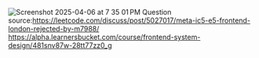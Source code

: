 ![Screenshot 2025-04-06 at 7 35 01 PM](https://github.com/user-attachments/assets/2901ed6c-72dc-4589-940a-b155fa4b8404)
Question source:https://leetcode.com/discuss/post/5027017/meta-ic5-e5-frontend-london-rejected-by-m7988/
https://alpha.learnersbucket.com/course/frontend-system-design/481snv87w-28tt77zz0_g

